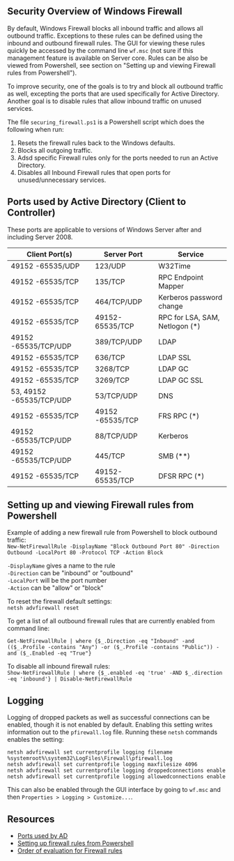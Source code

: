 ## Security Overview of Windows Firewall

By default, Windows Firewall blocks all inbound traffic and allows all outbound traffic. Exceptions to these rules can be defined using the inbound and outbound firewall rules. The GUI for viewing these rules quickly be accessed by the command line `wf.msc` (not sure if this management feature is available on Server core. Rules can be also be viewed from Powershell, see section on "Setting up and viewing Firewall rules from Powershell").

To improve security, one of the goals is to try and block all outbound traffic as well, excepting the ports that are used specifically for Active Directory. Another goal is to disable rules that allow inbound traffic on unused services.

The file `securing_firewall.ps1` is a Powershell script which does the following when run:

1. Resets the firewall rules back to the Windows defaults.
2. Blocks all outgoing traffic.
3. Adsd specific Firewall rules only for the ports needed to run an Active Directory.
4. Disables all Inbound Firewall rules that open ports for unused/unnecessary services.

## Ports used by Active Directory (Client to Controller)

These ports are applicable to versions of Windows Server after and including Server 2008.

| Client Port(s) | Server Port | Service |
|----------------|-------------|---------|
| 49152 -65535/UDP | 123/UDP | W32Time |
| 49152 -65535/TCP | 135/TCP |	RPC Endpoint Mapper |
| 49152 -65535/TCP | 464/TCP/UDP |	Kerberos password change |
| 49152 -65535/TCP |	49152-65535/TCP |	RPC for LSA, SAM, Netlogon (*) |
| 49152 -65535/TCP/UDP |	389/TCP/UDP |	LDAP |
| 49152 -65535/TCP | 636/TCP |LDAP SSL | 
| 49152 -65535/TCP | 3268/TCP | LDAP GC |
| 49152 -65535/TCP | 3269/TCP |	LDAP GC SSL |
| 53, 49152 -65535/TCP/UDP | 53/TCP/UDP | DNS | 
| 49152 -65535/TCP | 49152 -65535/TCP |	FRS RPC (*) |
| 49152 -65535/TCP/UDP | 88/TCP/UDP |	Kerberos |
| 49152 -65535/TCP/UDP | 445/TCP | SMB (**) | 
| 49152 -65535/TCP | 49152-65535/TCP | DFSR RPC (*) |

## Setting up and viewing Firewall rules from Powershell

Example of adding a new firewall rule from Powershell to block outbound traffic: <br/>
`New-NetFirewallRule -DisplayName "Block Outbound Port 80" -Direction Outbound -LocalPort 80 -Protocol TCP -Action Block`

`-DisplayName` gives a name to the rule<br/>
`-Direction` can be "inbound" or "outbound"<br/>
`-LocalPort` will be the port number<br/>
`-Action` can be "allow" or "block"<br/>

To reset the firewall default settings:<br/>
`netsh advfirewall reset`

To get a list of all outbound firewall rules that are currently enabled from command line:<br/>

```
Get-NetFirewallRule | where {$_.Direction -eq "Inbound" -and (($_.Profile -contains "Any") -or ($_.Profile -contains "Public")) -and ($_.Enabled -eq "True"}
```

To disable all inbound firewall rules:<br/>
`Show-NetFirewallRule | where {$_.enabled -eq 'true' -AND $_.direction -eq 'inbound'} | Disable-NetFirewallRule`

## Logging

Logging of dropped packets as well as successful connections can be enabled, though it is not enabled by default. Enabling this setting writes information out to the `pfirewall.log` file. Running these `netsh` commands enables the setting:

```
netsh advfirewall set currentprofile logging filename %systemroot%\system32\LogFiles\Firewall\pfirewall.log
netsh advfirewall set currentprofile logging maxfilesize 4096
netsh advfirewall set currentprofile logging droppedconnections enable
netsh advfirewall set currentprofile logging allowedconnections enable
```
This can also be enabled through the GUI interface by going to `wf.msc` and then `Properties > Logging > Customize...`.


## Resources
- [Ports used by AD](https://support.microsoft.com/en-us/help/179442/how-to-configure-a-firewall-for-domains-and-trusts)
- [Setting up firewall rules from Powershell](https://docs.microsoft.com/en-us/powershell/module/netsecurity/new-netfirewallrule?view=win10-ps)
- [Order of evaluation for Firewall rules](https://docs.microsoft.com/en-us/previous-versions/windows/it-pro/windows-server-2008-R2-and-2008/cc755191(v=ws.10)?redirectedfrom=MSDN)
